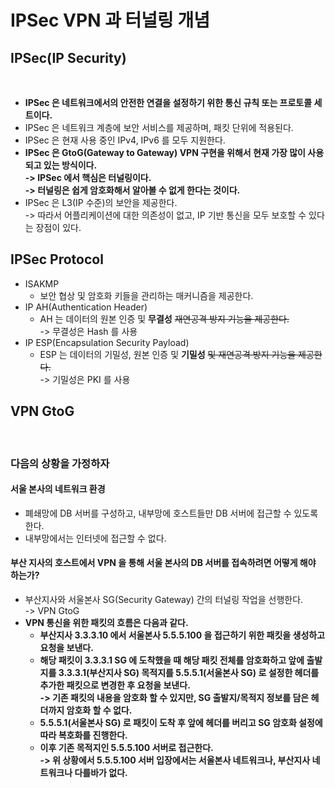 # IPSec VPN 과 터널링 개념

## IPSec(IP Security)

<figure><img src="../../../../.gitbook/assets/스크린샷 2024-01-16 21.54.49.png" alt=""><figcaption></figcaption></figure>

* **IPSec 은 네트워크에서의 안전한 연결을 설정하기 위한 통신 규칙 또는 프로토콜 세트이다.**
* IPSec 은 네트워크 계층에 보안 서비스를 제공하며, 패킷 단위에 적용된다.&#x20;
* IPSec 은 현재 사용 중인 IPv4, IPv6 를 모두 지원한다.&#x20;
* **IPSec 은 GtoG(Gateway to Gateway) VPN 구현을 위해서 현재 가장 많이 사용되고 있는 방식이다.** \
  **-> IPSec 에서 핵심은 터널링이다.** \
  **-> 터널링은 쉽게 암호화해서 알아볼 수 없게 한다는 것이다.**&#x20;
* IPSec 은 L3(IP 수준)의 보안을 제공한다. \
  \-> 따라서 어플리케이션에 대한 의존성이 없고, IP 기반 통신을 모두 보호할 수 있다는 장점이 있다.&#x20;

## IPSec Protocol

* ISAKMP
  * 보안 협상 및 암호화 키들을 관리하는 매커니즘을 제공한다.&#x20;
* IP AH(Authentication Header)
  * AH 는 데이터의 원본 인증 및 **무결성** ~~재연공격 방지 기능을 제공한다.~~ \
    \-> 무결성은 Hash 를 사용
* IP ESP(Encapsulation Security Payload)
  * ESP 는 데이터의 기밀성, 원본 인증 및 **기밀성** ~~및 재연공격 방지 기능을 제공한다.~~ \
    \-> 기밀성은 PKI 를 사용

## VPN GtoG

<figure><img src="../../../../.gitbook/assets/스크린샷 2024-01-16 22.06.50.png" alt=""><figcaption></figcaption></figure>

### 다음의 상황을 가정하자

#### 서울 본사의 네트워크 환경

* 폐쇄망에 DB 서버를 구성하고, 내부망에 호스트들만 DB 서버에 접근할 수 있도록 한다.&#x20;
* 내부망에서는 인터넷에 접근할 수 없다.

#### 부산 지사의 호스트에서 VPN 을 통해 서울 본사의 DB 서버를 접속하려면 어떻게 해야 하는가?

* 부산지사와 서울본사 SG(Security Gateway) 간의 터널링 작업을 선행한다. \
  \-> VPN GtoG&#x20;
* **VPN 통신을 위한 패킷의 흐름은 다음과 같다.**&#x20;
  * **부산지사 3.3.3.10 에서 서울본사 5.5.5.100 을 접근하기 위한 패킷을 생성하고 요청을 보낸다.**&#x20;
  * **해당 패킷이 3.3.3.1 SG 에 도착했을 때 해당 패킷 전체를 암호화하고 앞에 출발지를 3.3.3.1(부산지사 SG) 목적지를 5.5.5.1(서울본사 SG) 로 설정한 헤더를 추가한 패킷으로 변경한 후 요청을 보낸다.** \
    **-> 기존 패킷의 내용을 암호화 할 수 있지만, SG 출발지/목적지 정보를 담은 헤더까지 암호화 할 수 없다.**&#x20;
  * **5.5.5.1(서울본사 SG) 로 패킷이 도착 후 앞에 헤더를 버리고 SG 암호화 설정에 따라 복호화를 진행한다.**&#x20;
  * **이후 기존 목적지인 5.5.5.100 서버로 접근한다.** \
    **-> 위 상황에서 5.5.5.100 서버 입장에서는 서울본사 네트워크나, 부산지사 네트워크나 다를바가 없다.**&#x20;
